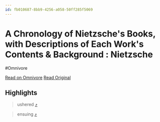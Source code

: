 ```yaml
---
id: fb010687-8bb9-4256-a058-50ff285f5069
---
```


# A Chronology of Nietzsche's Books, with Descriptions of Each Work's Contents & Background : Nietzsche
#Omnivore

[Read on Omnivore](https://omnivore.app/me/https-old-reddit-com-r-nietzsche-comments-ek-2-e-79-a-chronology-18e7bec2e5b)
[Read Original](https://old.reddit.com/r/Nietzsche/comments/ek2e79/a_chronology_of_nietzsches_books_with/)

## Highlights

> ushered [⤴️](https://omnivore.app/me/https-old-reddit-com-r-nietzsche-comments-ek-2-e-79-a-chronology-18e7bec2e5b#bc2f8af1-4510-4cb9-bd29-765f7b64fca4) 

> ensuing [⤴️](https://omnivore.app/me/https-old-reddit-com-r-nietzsche-comments-ek-2-e-79-a-chronology-18e7bec2e5b#46e67397-d6fb-4d83-b58e-9f891107eebd) 

